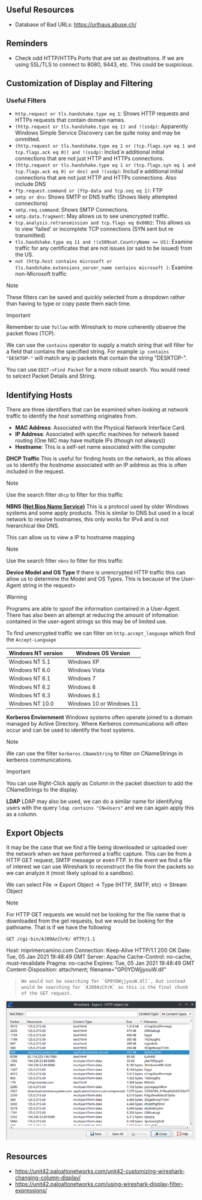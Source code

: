 ## Useful Resources
* Database of Bad URLs: https://urlhaus.abuse.ch/

## Reminders
* Check odd HTTP/HTTPs Ports that are set as destinations. If we are using SSL/TLS to connect to 8080, 9443, etc. This could be suspicious.
## Customization of Display and Filtering

### Useful Filters
* `http.request or tls.handshake.type eq 1`: Shows HTTP requests and HTTPs requests that contain domain names.
* `(http.request or tls.handshake.type eq 1) and !(ssdp)`: Apparently Windows Simple Service Discovery can be quite noisy and may be ommitted.
* `(http.request or tls.handshake.type eq 1 or (tcp.flags.syn eq 1 and tcp.flags.ack eq 0)) and !(ssdp)`: Includ`e additional initial connections that are not just HTTP and HTTPs connections.
* `(http.request or tls.handshake.type eq 1 or (tcp.flags.syn eq 1 and tcp.flags.ack eq 0) or dns) and !(ssdp)`: Includ`e additional initial connections that are not just HTTP and HTTPs connections. Also include DNS
* `ftp.request.command or (ftp-data and tcp.seq eq 1)`: FTP
* `smtp or dns`:  Shows SMTP or DNS traffic (Shows likely attempted connections)
* `smtp.req.command`: Shows SMTP Connections.
* `smtp.data.fragment`: May allows us to see unencrypted traffic.
* `tcp.analysis.retransmission and tcp.flags eq 0x0002`: This allows us to view 'failed' or incomplete TCP connections (SYN sent but re transmitted)
* `tls.handshake.type eq 11 and !(x509sat.CountryName == US)`: Examine traffic for any certificates that are not issues (or said to be issued) from the US.
* `not (http.host contains microsoft or tls.handshake.extensions_server_name contains microsoft )`: Examine non-Microsoft traffic

>[!NOTE]
>These filters can be saved and quickly selected from a dropdown rather than having to type or copy paste them each time.

> [!IMPORTANT]
> Remember to use `follow` with Wireshark to more coherently observe the packet flows (TCP).

We can use the `contains` operator to supply a match string that will filter for a field that contains the specified string. For example `ip contains "DESKTOP-"` will match any ip packets that contain the string  "DESKTOP-".

You can use `EDIT->Find Packet` for a more robust search. You would need to selcect Packet Details and String.
## Identifying Hosts

There are three identifiers that can be examined when looking at network traffic to identify the *host* something originates from.
* **MAC Address**: Associated with the Physical Network Interface Card.
* **IP Address**: Associated with specific machines for network based routing (One NIC may have multiple IPs (though not always))
* **Hostname**: This is a self-set name associated with the computer

**DHCP Traffic**
This is useful for finding hosts on the network, as this allows us to identify the *hostname* associated with an IP address as this is often included in the request.

> [!NOTE]
> Use the search filter `dhcp` to filter for this traffic

**NBNS ([Net Bios Name Service](https://wiki.wireshark.org/NetBIOS/NBNS))**
This is a protocol used by older Windows systems and some apply products. This is similar to DNS but used in a local network to resolve hostnames, this only works for IPv4 and is not hierarchical like DNS.

This can allow us to view a IP to hostname mapping

> [!NOTE]
> Use the search filter `nbns` to filter for this traffic

**Device Model and OS Type**
If there is unencrypted HTTP traffic this can allow us to determine the Model and OS Types. This is because of the User-Agent string in the request> 

> [!WARNING]
> Programs are able to spoof the information contained in a User-Agent. There has also been an attempt at reducing the amount of infomation contained in the user-agent strings so this may be of limited use.


To find unencrypted traffic we can filter on `http.accept_language` which find the `Accept-Language` 

| **Windows NT version** | **Windows OS Version**   |
| ---------------------- | ------------------------ |
| Windows NT 5.1         | Windows XP               |
| Windows NT 6.0         | Windows Vista            |
| Windows NT 6.1         | Windows 7                |
| Windows NT 6.2         | Windows 8                |
| Windows NT 6.3         | Windows 8.1              |
| Windows NT 10.0        | Windows 10 or Windows 11 |
**Kerberos Enviornment**
Windows systems often operate joined to a domain managed by Active Directory. Where Kerberos communications will often occur and can be used to identify the host systems.

> [!NOTE]
> We can use the filter `kerberos.CNameString` to filter on CNameStrings in kerberos communications.

> [!IMPORTANT]
> You can use Right-Click apply as Column in the packet disection to add the CNameStrings to the display.

**LDAP**
LDAP may also be used, we can do a similar name for identifying users with the query `ldap contains "CN=Users"` and we can again apply this as a column.

## Export Objects
It may be the case that we find a file being downloaded or uploaded over the network when we have performed a traffic capture. This can be from a HTTP GET request, SMTP message or even FTP. In the event we find a file of interest we can use Wireshark to reconstruct the file from the packets so we can analyze it (most likely upload to a sandbox).

We can select File -> Export Object -> Type (HTTP, SMTP, etc) -> Stream Object

> [!NOTE]
> For HTTP GET requests we would not be looking for the file name that is downloaded from the get requests, but we would be looking for the pathname. That is if we have  the following
> 
> ```
> GET /cgi-bin/AJ09AzChrK/ HTTP/1.1
Host: miprimercamino.com
Connection: Keep-Alive
HTTP/1.1 200 OK
Date: Tue, 05 Jan 2021 19:48:49 GMT
Server: Apache
Cache-Control: no-cache, must-revalidate
Pragma: no-cache
Expires: Tue, 05 Jan 2021 19:48:49 GMT
Content-Disposition: attachment; filename="GP0YDWjjyouW.dll"
> ```
> We would not be searching for `GP0YDWjjyouW.dll`, but instead would be searching for `AJ09AzChrK` as this is the final chunk of the GET request.

![](./Images/Wire1.png)

## Resources

* https://unit42.paloaltonetworks.com/unit42-customizing-wireshark-changing-column-display/
* https://unit42.paloaltonetworks.com/using-wireshark-display-filter-expressions/





